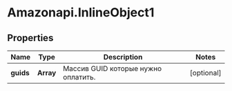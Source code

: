 # Amazonapi.InlineObject1

## Properties

Name | Type | Description | Notes
------------ | ------------- | ------------- | -------------
**guids** | **Array** | Массив GUID которые нужно оплатить. | [optional] 


